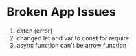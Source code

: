 # Broken App Issues
1. catch (error)
2. changed let and var to const for require
3. async function can't be arrow function